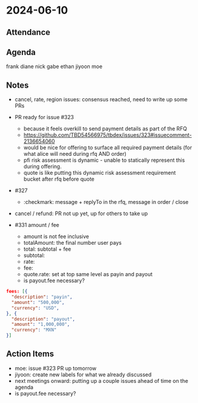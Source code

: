 # 2024-06-10

## Attendance

## Agenda
frank diane nick gabe ethan jiyoon moe

## Notes
- cancel, rate, region issues: consensus reached, need to write up some PRs
- PR ready for issue #323
  - because it feels overkill to send payment details as part of the RFQ
  - https://github.com/TBD54566975/tbdex/issues/323#issuecomment-2136654060 
  - would be nice for offering to surface all required payment details (for what alice will need during rfq AND order)
  - pfi risk assessment is dynamic - unable to statically represent this during offering.
  - quote is like putting this dynamic risk assessment requirement bucket after rfq before quote

- #327
  - :checkmark: message + replyTo in the rfq, message in order / close

- cancel / refund: PR not up yet, up for others to take up

- #331 amount / fee
  - amount is not fee inclusive
  - totalAmount: the final number user pays
  - total: subtotal + fee
  - subtotal: 
  - rate: 
  - fee: 
  - quote.rate: set at top same level as payin and payout
  - is payout.fee necessary? 
```json
fees: [{
  "description": "payin",
  "amount": "500,000",
  "currency": "USD",
}, {
  "description": "payout",
  "amount": "1,000,000",
  "currency": "MXN"
}]
```
## Action Items
- moe: issue #323 PR up tomorrow
- jiyoon: create new labels for what we already discussed
- next meetings onward: putting up a couple issues ahead of time on the agenda
- is payout.fee necessary? 
